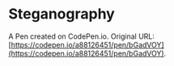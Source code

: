 # Steganography

A Pen created on CodePen.io. Original URL: [https://codepen.io/a88126451/pen/bGadVOY](https://codepen.io/a88126451/pen/bGadVOY).


